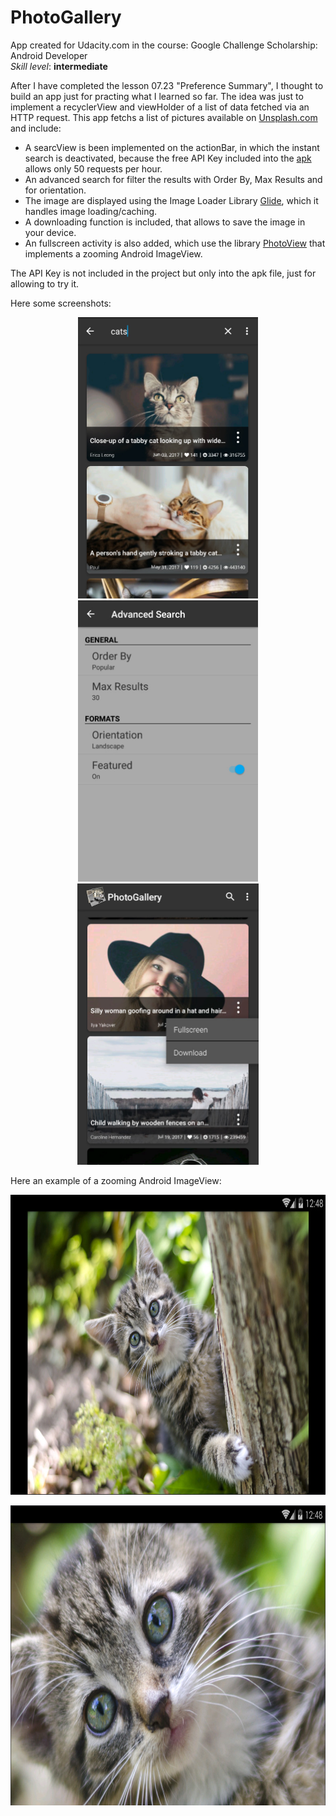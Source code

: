 <h1>PhotoGallery</h1>

<p>App created for Udacity.com in the course: Google Challenge Scholarship: Android Developer
<br>
<i>Skill level</i>: <b>intermediate</b></p>
<p>After I have completed the lesson 07.23 "Preference Summary", I thought to build an app just for practing what I learned so far. The idea was just to implement a recyclerView and viewHolder of a list of data fetched via an HTTP request.
This app fetchs a list of pictures available on <a href="https://unsplash.com/" rel="nofollow">Unsplash.com</a> 
and include: </p>
<ul>
<li>A searcView is been implemented on the actionBar, in which the instant search is deactivated, because the free API Key included into the <a href="/Giusan82/PhotoGallery/blob/master/photogallery.apk">apk</a> 
allows only 50 requests per hour.</li>
<li>An advanced search for filter the results with Order By, Max Results and for orientation.</li>
<li>The image are displayed using the Image Loader Library <a href="https://github.com/bumptech/glide">Glide</a>, which it handles image loading/caching.</li>
<li>A downloading function is included, that allows to save the image in your device.</li>
	<li>An fullscreen activity is also added, which use the library <a href="https://github.com/chrisbanes/PhotoView">PhotoView</a> that implements a zooming Android ImageView.</li>
</ul>
<p>The API Key is not included in the project but only into the apk file, just 
for allowing to try it.</p>
<p>Here some screenshots:</p>
<p align="center">
  <img src="2017-12-21_031145.jpg" height="450" style="max-width:100%;">
  <img src="2017-12-21_224958.jpg" height="450" style="max-width:100%;">
  <img src="2017-12-21_031515.jpg" height="450" style="max-width:100%;">
</p>
<p>Here an example of a zooming Android ImageView:</p>
<p align="center">
  <img src="2017-12-22_004819.jpg" height="480" style="max-width:100%;">
</p>
<p align="center">
  <img src="2017-12-22_004843.jpg" height="480" style="max-width:100%;">
</p>

  
